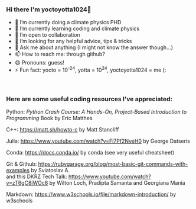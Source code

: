 ### Hi there I'm yoctoyotta1024👋

<!--
**yoctoyotta1024/yoctoyotta1024** is a ✨ _special_ ✨ repository because its `README.md` (this file) appears on your GitHub profile.
-->


- 🔭 I’m currently doing a climate physics PHD
- 🌱 I’m currently learning coding and climate physics
- 👯 I’m open to collaboration
- 🤔 I’m looking for any helpful advice, tips & tricks
- 💬 Ask me about anything (I might not know the answer though...)
- 📫 How to reach me: through github?
- 😄 Pronouns: guess!
- ⚡ Fun fact: yocto = 10<sup>-24</sup>, yotta = 10<sup>24</sup>, yoctoyotta1024 = me (:

<br/>

### Here are some useful coding resources I've appreciated:

Python: _Python Crash Course: A Hands-On, Project-Based Introduction to Programming_ Book by Eric Matthes

C++: https://matt.sh/howto-c by Matt Stancliff 

Julia: https://www.youtube.com/watch?v=Fi7Pf2NveH0 by George Datseris

Conda: https://docs.conda.io/ by conda (see very useful cheatsheet)

Git & Github: https://rubygarage.org/blog/most-basic-git-commands-with-examples by Sviatoslav A.  
              and this DKRZ Tech Talk: https://www.youtube.com/watch?v=zT6gC8iWOc8 by Wilton Loch, Pradipta Samanta and Georgiana Mania

Markdown: https://www.w3schools.io/file/markdown-introduction/ by w3schools
